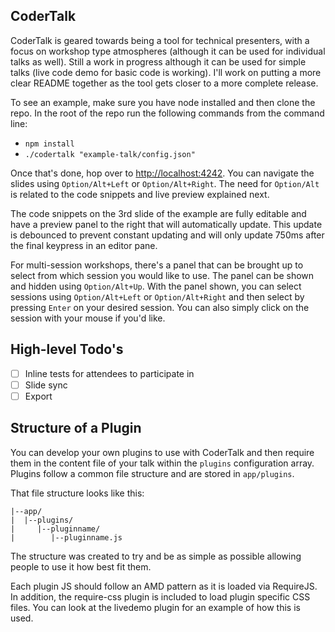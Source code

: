 CoderTalk
---

CoderTalk is geared towards being a tool for technical presenters, with a focus on workshop type atmospheres (although it can be used for individual talks as well). Still a work in progress although it can be used for simple talks (live code demo for basic code is working). I'll work on putting a more clear README together as the tool gets closer to a more complete release.

To see an example, make sure you have node installed and then clone the repo. In the root of the repo run the following commands from the command line:

  * `npm install`
  * `./codertalk "example-talk/config.json"`

Once that's done, hop over to [http://localhost:4242](http://localhost:4242). You can navigate the slides using `Option/Alt+Left` or `Option/Alt+Right`. The need for `Option/Alt` is related to the code snippets and live preview explained next.

The code snippets on the 3rd slide of the example are fully editable and have a preview panel to the right that will automatically update. This update is debounced to prevent constant updating and will only update 750ms after the final keypress in an editor pane.

For multi-session workshops, there's a panel that can be brought up to select from which session you would like to use. The panel can be shown and hidden using `Option/Alt+Up`. With the panel shown, you can select sessions using `Option/Alt+Left` or `Option/Alt+Right` and then select by pressing `Enter` on your desired session. You can also simply click on the session with your mouse if you'd like.

## High-level Todo's

- [ ] Inline tests for attendees to participate in
- [ ] Slide sync
- [ ] Export

## Structure of a Plugin

You can develop your own plugins to use with CoderTalk and then require them in the content file of your talk within the `plugins` configuration array. Plugins follow a common file structure and are stored in `app/plugins`.

That file structure looks like this:

```text
|--app/
|  |--plugins/
|     |--pluginname/
|        |--pluginname.js
```

The structure was created to try and be as simple as possible allowing people to use it how best fit them.

Each plugin JS should follow an AMD pattern as it is loaded via RequireJS. In addition, the require-css plugin is included to load plugin specific CSS files. You can look at the livedemo plugin for an example of how this is used.
